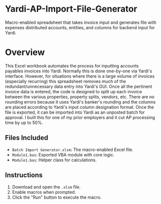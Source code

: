 # Yardi-AP-Import-File-Generator
Macro-enabled spreadsheet that takes invoice input and generates file with expenses distributed accounts, entities, and columns for backend input for Yardi.

# Overview

This Excel workbook automates the process for inputting accounts payables invoices into Yardi. Normally this is done one-by-one via Yardi's interface. However, for situations where there is a large volume of invoices (especially recurring) this spreadsheet removes much of the redundant/unnecessary data entry into Yardi's GUI. Once all the pertinent invoice data is entered, the code is designed to split up each invoice between the various properties, property splits, vendors, etc. There are no rounding errors because it uses Yardi's banker's rounding and the columns are placed according to Yardi's input column designation format. Once the file is exported, it can be imported into Yardi as an unposted batch for approval. I built this for one of my prior employers and it cut AP processing time by up to 50%. 

## Files Included
- `Batch Import Generator.xlsm`: The macro-enabled Excel file.
- `Module1.bas`: Exported VBA module with core logic.
- `Module1.bas`: Helper class for calculations.

## Instructions
1. Download and open the `.xlsm` file.
2. Enable macros when prompted.
3. Click the "Run" button to execute the macro.
